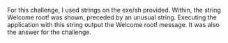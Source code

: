 For this challenge, I used strings on the exe/sh provided. Within, the string Welcome root! was shown, preceded by an unusual string. Executing the application with this string output the Welcome root! message. It was also the answer for the challenge.

